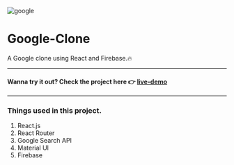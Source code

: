 ![google](https://www.google.com/images/branding/googlelogo/1x/googlelogo_color_272x92dp.png)
# Google-Clone
A Google clone using React and Firebase.🔥

<hr />

 #### Wanna try it out? Check the project here 👉 [live-demo](https://cl-922a3.web.app/)
 
<hr />

### Things used in this project.
1. React.js
2. React Router
3. Google Search API
4. Material UI
5. Firebase
